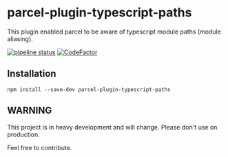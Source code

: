 # parcel-plugin-typescript-paths

This plugin enabled parcel to be aware of typescript module paths (module aliasing).

[![pipeline status](https://gitlab.com/boboben5/parcel-plugin-typescript-paths/badges/master/pipeline.svg)](https://gitlab.com/boboben5/parcel-plugin-typescript-paths/commits/master) [![CodeFactor](https://www.codefactor.io/repository/github/boboben1/parcel-plugin-typescript-paths/badge)](https://www.codefactor.io/repository/github/boboben1/parcel-plugin-typescript-paths) 

## Installation

`npm install --save-dev parcel-plugin-typescript-paths`

## WARNING

This project is in heavy development and will change. Please don't use on production.

Feel free to contribute.
